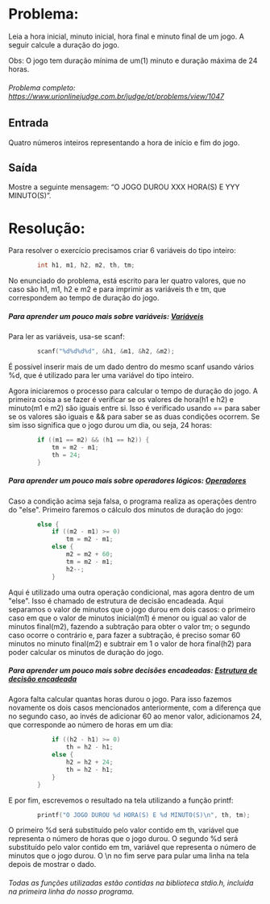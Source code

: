 # Problema:

Leia a hora inicial, minuto inicial, hora final e minuto final de um jogo. A seguir calcule a duração do jogo.

Obs: O jogo tem duração mínima de um(1) minuto e duração máxima de 24 horas.

###### Problema completo: https://www.urionlinejudge.com.br/judge/pt/problems/view/1047

## Entrada

Quatro números inteiros representando a hora de início e fim do jogo.

## Saída

Mostre a seguinte mensagem: “O JOGO DUROU XXX HORA(S) E YYY MINUTO(S)”.

# Resolução:

Para resolver o exercício precisamos criar 6 variáveis do tipo inteiro:
```c
        int h1, m1, h2, m2, th, tm;
```
No enunciado do problema, está escrito para ler quatro valores, que no caso são h1, m1, h2 e m2 e para imprimir as variáveis th e tm, que correspondem ao tempo de duração do jogo.

##### Para aprender um pouco mais sobre variáveis: [Variáveis](http://linguagemc.com.br/variaveis-em-linguagem-c/)

Para ler as variáveis, usa-se scanf:
```c	
        scanf("%d%d%d%d", &h1, &m1, &h2, &m2);
```
É possível inserir mais de um dado dentro do mesmo scanf usando vários %d, que é utilizado para ler uma variável do tipo inteiro.

Agora iniciaremos o processo para calcular o tempo de duração do jogo. A primeira coisa a se fazer é verificar se os valores de hora(h1 e h2) e minuto(m1 e m2) são iguais entre si. Isso é verificado usando == para saber se os valores são iguais e && para saber se as duas condições ocorrem. Se sim isso significa que o jogo durou um dia, ou seja, 24 horas:
```c
        if ((m1 == m2) && (h1 == h2)) {
            tm = m2 - m1;
            th = 24;
        }
```
##### Para aprender um pouco mais sobre operadores lógicos: [Operadores](http://linguagemc.com.br/operadores-logicos-em-c/)

Caso a condição acima seja falsa, o programa realiza as operações dentro do "else". Primeiro faremos o cálculo dos minutos de duração do jogo:
```c
        else {   
            if ((m2 - m1) >= 0)
                tm = m2 - m1;
            else {
                m2 = m2 + 60;
                tm = m2 - m1;
                h2--;
            }
```
Aqui é utilizado uma outra operação condicional, mas agora dentro de um "else". Isso é chamado de estrutura de decisão encadeada. Aqui separamos o valor de minutos que o jogo durou em dois casos: o primeiro caso em que o valor de minutos inicial(m1) é menor ou igual ao valor de minutos final(m2), fazendo a subtração para obter o valor tm; o segundo caso ocorre o contrário e, para fazer a subtração, é preciso somar 60 minutos no minuto final(m2) e subtrair em 1 o valor de hora final(h2) para poder calcular os minutos de duração do jogo.

##### Para aprender um pouco mais sobre decisões encadeadas: [Estrutura de decisão encadeada](http://linguagemc.com.br/estruturas-de-decisao-encadeadas-if-else-if-else/)

Agora falta calcular quantas horas durou o jogo. Para isso fazemos novamente os dois casos mencionados anteriormente, com a diferença que no segundo caso, ao invés de adicionar 60 ao menor valor, adicionamos 24, que corresponde ao número de horas em um dia:
```c
            if ((h2 - h1) >= 0)
                th = h2 - h1;
            else {
                h2 = h2 + 24;
                th = h2 - h1;
            }
        }
```

E por fim, escrevemos o resultado na tela utilizando a função printf:
```c
        printf("O JOGO DUROU %d HORA(S) E %d MINUTO(S)\n", th, tm);
```
O primeiro %d será substituído pelo valor contido em th, variável que representa o número de horas que o jogo durou. O segundo %d será substituído pelo valor contido em tm, variável que representa o número de minutos que o jogo durou. O \n no fim serve para pular uma linha na tela depois de mostrar o dado.

###### Todas as funções utilizadas estão contidas na biblioteca stdio.h, incluída na primeira linha do nosso programa.
